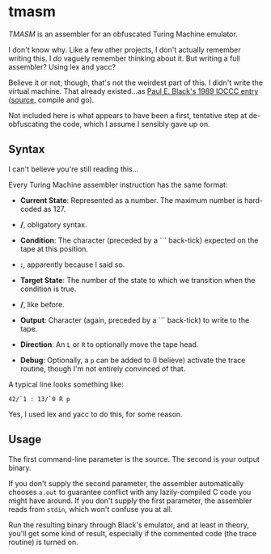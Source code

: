 tmasm
=====

_TMASM_ is an assembler for an obfuscated Turing Machine emulator.

I don't know why.  Like a few other projects, I don't actually remember writing this.  I _do_ vaguely remember thinking about it.  But writing a full assembler?  Using lex and yacc?

Believe it or not, though, that's not the weirdest part of this.  I didn't write the virtual machine.  That already existed...as [Paul E. Black's 1989 IOCCC entry](http://www.ioccc.org/1989/paul.hint) ([source](http://www.ioccc.org/1989/paul.c), compile and go).

Not included here is what appears to have been a first, tentative step at de-obfuscating the code, which I assume I sensibly gave up on.

Syntax
------

I can't believe you're still reading this...

Every Turing Machine assembler instruction has the same format:

 - __Current State__:  Represented as a number.  The maximum number is hard-coded as 127.

 - __/__, obligatory syntax.

 - __Condition__:  The character (preceded by a `\`` back-tick) expected on the tape at this position.

 - __:__, apparently because I said so.

 - __Target State__:  The number of the state to which we transition when the condition is true.

 - __/__, like before.

 - __Output__:  Character (again, preceded by a `\`` back-tick) to write to the tape.

 - __Direction__:  An `L` or `R` to optionally move the tape head.

 - __Debug__:  Optionally, a `p` can be added to (I believe) activate the trace routine, though I'm not entirely convinced of that.

A typical line looks something like:

    42/`1 : 13/`0 R p

Yes, I used lex and yacc to do this, for some reason.

Usage
-----

The first command-line parameter is the source.  The second is your output binary.

If you don't supply the second parameter, the assembler automatically chooses `a.out` to guarantee conflict with any lazily-compiled C code you might have around.  If you don't supply the first parameter, the assembler reads from `stdin`, which won't confuse you at all.

Run the resulting binary through Black's emulator, and at least in theory, you'll get some kind of result, especially if the commented code (the trace routine) is turned on.


